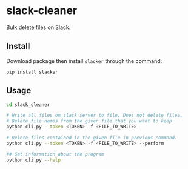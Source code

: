 # slack-cleaner

Bulk delete files on Slack.

## Install

Download package then install `slacker` through the command:

`pip install slacker`

## Usage

```bash
cd slack_cleaner

# Write all files on slack server to file. Does not delete files.
# Delete file names from the given file that you want to keep.
python cli.py --token <TOKEN> -f <FILE_TO_WRITE>

# Delete files contained in the given file in previous command.
python cli.py --token <TOKEN> -f <FILE_TO_WRITE> --perform

## Get information about the program
python cli.py --help

```
